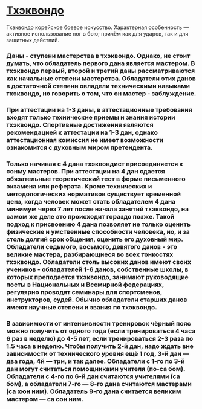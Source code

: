 # [Тхэквондо](https://ru.wikipedia.org/wiki/Тхэквондо)
Тхэквондо корейское боевое искусство. Характерная особенность — активное использование ног в бою; причём как для ударов, так и для защитных действий.


### Даны - ступени мастерства в тхэквондо. Однако, не стоит думать, что обладатель первого дана является мастером. В тхэквондо первый, второй и третий даны рассматриваются как начальные степени мастерства. Обладатели этих данов в достаточной степени овладели техническими навыками тхэквондо, но говорить о том, что он мастер - заблуждение.
### При аттестации на 1-3 даны, в аттестационные требования входят только технические приемы и знания истории тхэквондо. Спортивные достижения являются рекомендацией к аттестации на 1-3 дан, однако аттестационная комиссия не имеет возможности ознакомится с духовным миром претендента.
### Только начиная с 4 дана тхэквондист присоединяется к сонму мастеров. При аттестации на 4 дан сдается обязательные теоретический тест в форме письменного экзамена или реферата. Кроме технических и методологических нормативов существует временной ценз, когда человек может стать обладателем 4 дана минимум через 7 лет после начала занятий тхэквондо, на самом же деле это происходит гораздо позже. Такой подход к присвоению 4 дана позволяет не только оценить физические и умственные способности человека, но, и за столь долгий срок общения, оценить его духовный мир. Обладатели седьмого, восьмого, девятого данов - это великие мастера, разбирающиеся во всех тонкостях тхэквондо. Обладатели столь высоких данов имеют своих учеников - обладателей 1-6 данов, собственные школы, в которых преподается тхэквондо, занимают руководящие посты в Национальных и Всемирной федерациях, регулярно проводят семинары для спортсменов, инструкторов, судей. Обычно обладатели старших данов имеют научные степени и звания по тхэквондо.


### В зависимости от интенсивности тренировок чёрный пояс можно получить от одного года (если тренироваться 4 часа 6 раз в неделю) до 4-5 лет, если тренироваться 2-3 раза по 1.5 часа в неделю. Чтобы получить 2-й дан, надо ждать вне зависимости от технического уровня ещё 1 год, 3-й дан — два года, 4й — три, и так далее. Обладатели с 1-го по 3-й дан могут считаться помощниками учителя (по-са бом). Обладатели с 4-го по 6-й дан считаются учителями (са бом), а обладатели 7-го — 8-го дана считаются мастерами (са хюн ним). Обладатель 9-го дана считается великим мастером — са сон ним.